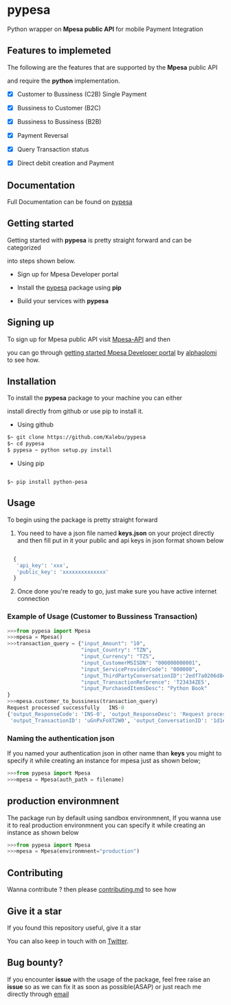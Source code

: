 # pypesa
Python wrapper on **Mpesa public API** for mobile Payment Integration 


## Features to implemeted 

The following are the features that are supported by the **Mpesa** public API

and require the **python** implementation.


- [x] Customer to Bussiness (C2B) Single Payment 
- [x] Bussiness to Customer (B2C)
- [x] Bussiness to Bussiness (B2B) 
- [x] Payment Reversal
- [x] Query Transaction status 
- [x] Direct debit creation and Payment


## Documentation 

Full Documentation can be found on [pypesa](http://kalebu.github.io/pypesa)


## Getting started 

Getting started with **pypesa** is pretty straight forward and can be categorized 

into steps shown below.

- Sign up for Mpesa Developer portal 

- Install the [pypesa](http://kalebu.github.io/pypesa) package using **pip**

- Build your services with **pypesa**


## Signing up 

To sign up for Mpesa public API visit [Mpesa-API](https://openapiportal.m-pesa.com/sign-up) and then 

you can go through [getting started Mpesa Developer portal](https://dev.to/alphaolomi/getting-started-with-mpesa-developer-portal-46a4) 
by [alphaolomi](https://github.com/alphaolomi) to see how.

## Installation 

To install the **pypesa** package to your machine you can either 

install directly from github or use pip to install it.

- Using github

```bash
$~ git clone https://github.com/Kalebu/pypesa
$~ cd pypesa
$ pypesa ~ python setup.py install 
```

- Using pip 

```

$~ pip install python-pesa

```

## Usage

To begin using the package is pretty straight forward 

1. You need to have a json file named **keys.json** on your project directly 
  and then fill put in it your public and api keys in json format shown below 

  ```python

    {
     'api_key': 'xxx', 
     'public_key': 'xxxxxxxxxxxxxx' 
    }
  ```

2. Once done you're ready to go, just make sure you have active internet connection
### Example of Usage (Customer to Bussiness Transaction)

```python
>>>from pypesa import Mpesa
>>>mpesa = Mpesa()
>>>transaction_query = {"input_Amount": "10", 
                        "input_Country": "TZN", 
                        "input_Currency": "TZS", 
                        "input_CustomerMSISDN": "000000000001", 
                        "input_ServiceProviderCode": "000000", 
                        "input_ThirdPartyConversationID":'2edf7a0206d848f6b6fedea26accdc3a', 
                        "input_TransactionReference": 'T23434ZE5',
                        "input_PurchasedItemsDesc": "Python Book"
}
>>>mpesa.customer_to_bussiness(transaction_query)
Request processed successfully   INS-0
{'output_ResponseCode': 'INS-0', 'output_ResponseDesc': 'Request processed successfully',
 'output_TransactionID': 'uGnPxFoXT2W0', 'output_ConversationID': '1d1e38495dc946729a8cffb136ab8391', 'output_ThirdPartyConversationID': '2edf7a0206d848f6b6fedea26accdc3a'}
```

### Naming the authentication json
If you named your authentication json in other name than **keys** you might to 
specify it while creating an instance for mpesa just as shown below;

```python
>>>from pypesa import Mpesa
>>>mpesa = Mpesa(auth_path = filename)
``` 

## production environmnent

The package run by default using sandbox environmnent, If you wanna use it to real production
environmnent you can specify it while creating an instance as shown below 

```python
>>>from pypesa import Mpesa
>>>mpesa = Mpesa(environmnent="production")
```

## Contributing 

Wanna contribute ? then please [contributing.md](https://github.com/Kalebu/pypesa/blob/main/Contributing.md) to see how 


## Give it a star 

If you found this repository useful, give it a star 

You can also keep in touch with on [Twitter](https://twitter.com/j_kalebu).


## Bug bounty?

If you encounter **issue** with the usage of the package, feel free raise an **issue** so as 
we can fix it as soon as possible(ASAP) or just reach me directly through [email](isaackeinstein@gmail.com)




